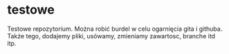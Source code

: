 # testowe
Testowe repozytorium. Można robić burdel w celu ogarnięcia gita i githuba.
Także tego, dodajemy pliki, usówamy, zmieniamy zawartosc, branche itd itp. 
